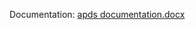 Documentation:
[apds documentation.docx](https://github.com/user-attachments/files/17284927/apds.documentation.docx)
